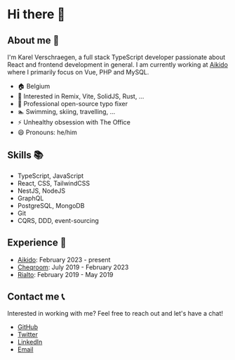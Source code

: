 # Hi there 👋

## About me :man:

I'm Karel Verschraegen, a full stack TypeScript developer passionate about React and frontend development in general. I am currently working at [Aikido](https://aikido.dev) where I primarily focus on Vue, PHP and MySQL.

- :house: Belgium
- :seedling: Interested in Remix, Vite, SolidJS, Rust, ...
- :pencil: Professional open-source typo fixer
- :swimmer: Swimming, skiing, travelling, ...
- :zap: Unhealthy obsession with The Office
- :smile: Pronouns: he/him

## Skills :books:

- TypeScript, JavaScript
- React, CSS, TailwindCSS
- NestJS, NodeJS
- GraphQL
- PostgreSQL, MongoDB
- Git
- CQRS, DDD, event-sourcing

## Experience :office:

- [Aikido](https://aikido.dev): February 2023 - present
- [Cheqroom](https://cheqroom.com/): July 2019 - February 2023
- [Rialto](https://www.getrialto.com/): February 2019 - May 2019

## Contact me :telephone_receiver:

Interested in working with me? Feel free to reach out and let's have a chat!

- [GitHub](https://github.com/KarelVerschraegen)
- [Twitter](https://twitter.com/karelverschrae)
- [LinkedIn](https://www.linkedin.com/in/karel-verschraegen)
- [Email](mailto:karelverschraegenbiz@gmail.com)
